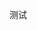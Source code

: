 测试
<!-- ##{"script":"<script src='https://blog.meekdai.com/Gmeek/plugins/GmeekTOC.js'></script>"}## -->
